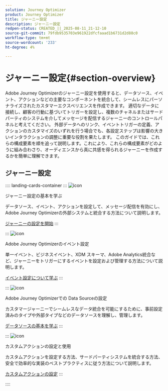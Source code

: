 ```yaml
---
solution: Journey Optimizer
product: Journey Optimizer
title: ジャーニー設定
description: ジャーニー設定
redpen-status: CREATED_||_2025-08-11_21-12-10
source-git-commit: 79fdb9535703e961922dfcfaaad1b6731d2d88c0
workflow-type: tm+mt
source-wordcount: '233'
ht-degree: 4%

---
```



# ジャーニー設定{#section-overview}

Adobe Journey Optimizerのジャーニー設定を使用すると、データソース、イベント、アクションなどの主要なコンポーネントを統合して、シームレスにパーソナライズされたカスタマーエクスペリエンスを作成できます。 適切なデータに接続し、顧客の行動に基づいてトリガーを設定し、複数のチャネルまたはサードパーティのシステムを介してメッセージを配信するジャーニーのコントロールパネルと考えてください。 外部データへのリンク、イベントトリガーの定義、アクションのカスタマイズのいずれを行う場合でも、各設定ステップは影響の大きいインタラクションの調整に重要な役割を果たします。 このガイドでは、これらの構成要素を順を追って説明します。これにより、これらの構成要素がどのように組み合わさり、オーディエンスから真に共感を得られるジャーニーを作成するかを簡単に理解できます。

## ジャーニー設定

:::: landing-cards-container
:::
![icon](https://cdn.experienceleague.adobe.com/icons/circle-play.svg?lang=ja)

ジャーニー設定の基本を学ぶ

データソース、イベント、アクションを設定して、メッセージ配信を有効にし、Adobe Journey Optimizerの外部システムと統合する方法について説明します。

[ジャーニーの設定を開始](../using/configuration/about-data-sources-events-actions.md)
:::

:::
![icon](https://cdn.experienceleague.adobe.com/icons/list-check.svg?lang=ja)

Adobe Journey Optimizerのイベント設定

単一イベント、ビジネスイベント、XDM スキーマ、Adobe Analytics統合など、ジャーニーをトリガーにするイベントを設定および管理する方法について説明します。

[イベント設定について学ぶ](events-journeys-landing-page.md)
:::

:::
![icon](https://cdn.experienceleague.adobe.com/icons/gear.svg?lang=ja)

Adobe Journey Optimizerでの Data Sourceの設定

カスタマージャーニーでシームレスなデータ統合を可能にするために、事前設定済みのタイプや外部タイプなどのデータソースを理解し、管理します。

[データソースの基本を学ぶ](data-source-journeys-landing-page.md)
:::

:::
![icon](https://cdn.experienceleague.adobe.com/icons/screwdriver-wrench.svg?lang=ja)

カスタムアクションの設定と使用

カスタムアクションを設定する方法、サードパーティシステムを統合する方法、安全で効率的な実装のベストプラクティスに従う方法について説明します。

[カスタムアクションの設定](action-journeys-landing-page.md)
:::

::::
